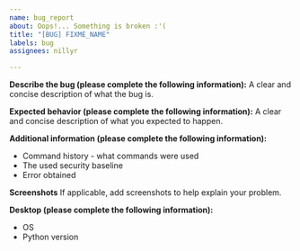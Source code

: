 ```yaml
---
name: bug_report
about: Oops!... Something is broken :'(
title: "[BUG] FIXME_NAME"
labels: bug
assignees: nillyr

---
```


**Describe the bug (please complete the following information):**
A clear and concise description of what the bug is.

**Expected behavior (please complete the following information):**
A clear and concise description of what you expected to happen.

**Additional information (please complete the following information):**
 - Command history - what commands were used
 - The used security baseline
 - Error obtained

**Screenshots**
If applicable, add screenshots to help explain your problem.

**Desktop (please complete the following information):**
 - OS
 - Python version
